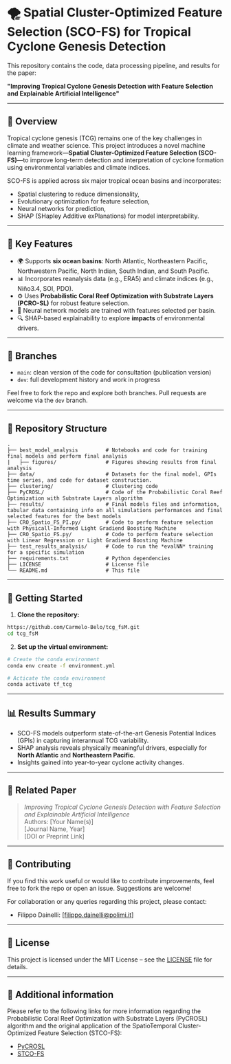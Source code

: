 
# 🌪️ Spatial Cluster-Optimized Feature Selection (SCO-FS) for Tropical Cyclone Genesis Detection

This repository contains the code, data processing pipeline, and results for the paper:

**"Improving Tropical Cyclone Genesis Detection with Feature Selection and Explainable Artificial Intelligence"**

---

## 📘 Overview

Tropical cyclone genesis (TCG) remains one of the key challenges in climate and weather science. This project introduces a novel machine learning framework—**Spatial Cluster-Optimized Feature Selection (SCO-FS)**—to improve long-term detection and interpretation of cyclone formation using environmental variables and climate indices.

SCO-FS is applied across six major tropical ocean basins and incorporates:
- Spatial clustering to reduce dimensionality,
- Evolutionary optimization for feature selection,
- Neural networks for prediction,
- SHAP (SHapley Additive exPlanations) for model interpretability.

---

## 🧠 Key Features

- 🌍 Supports **six ocean basins**: North Atlantic, Northeastern Pacific, Northwestern Pacific, North Indian, South Indian, and South Pacific.
- 📊 Incorporates reanalysis data (e.g., ERA5) and climate indices (e.g., Niño3.4, SOI, PDO).
- ⚙️ Uses **Probabilistic Coral Reef Optimization with Substrate Layers (PCRO-SL)** for robust feature selection.
- 🧠 Neural network models are trained with features selected per basin.
- 🔍 SHAP-based explainability to explore **impacts** of environmental drivers.

---

## 🌿 Branches

- `main`: clean version of the code for consultation (publication version)
- `dev`: full development history and work in progress

Feel free to fork the repo and explore both branches.
Pull requests are welcome via the `dev` branch.

---

## 📁 Repository Structure

```
.
├── best_model_analysis         # Notebooks and code for training final models and perform final analysis
|   ├── figures/                # Figures showing results from final analysis
├── data/                       # Datasets for the final model, GPIs time series, and code for dataset construction. 
├── clustering/                 # Clustering code
├── PyCROSL/                    # Code of the Probabilistic Coral Reef Optimization with Substrate Layers algorithm
├── results/                    # Final models files and information, tabular data containing info on all simulations performances and final selected features for the best models
├── CRO_Spatio_FS_PI.py/        # Code to perform feature selection with Physicall-Informed Light Gradiend Boosting Machine
├── CRO_Spatio_FS.py/           # Code to perform feature selection with Linear Regression or Light Gradiend Boosting Machine
├── test_results_analysis/      # Code to run the *evalNN* training for a specific simulation
├── requirements.txt            # Python dependencies
├── LICENSE                     # License file
└── README.md                   # This file
```

---

## 🚀 Getting Started

1. **Clone the repository:**

```bash
https://github.com/Carmelo-Belo/tcg_fsM.git
cd tcg_fsM
```

2. **Set up the virtual environment:**

```bash
# Create the conda environment
conda env create -f environment.yml

# Acticate the conda environment
conda activate tf_tcg
```

---

## 📊 Results Summary

- SCO-FS models outperform state-of-the-art Genesis Potential Indices (GPIs) in capturing interannual TCG variability.
- SHAP analysis reveals physically meaningful drivers, especially for **North Atlantic** and **Northeastern Pacific**.
- Insights gained into year-to-year cyclone activity changes.

---

## 📄 Related Paper

> *Improving Tropical Cyclone Genesis Detection with Feature Selection and Explainable Artificial Intelligence*  
> Authors: [Your Name(s)]  
> [Journal Name, Year]  
> [DOI or Preprint Link]

---

## 🤝 Contributing

If you find this work useful or would like to contribute improvements, feel free to fork the repo or open an issue. Suggestions are welcome!

For collaboration or any queries regarding this project, please contact:
- Filippo Dainelli: [filippo.dainelli@polimi.it]

---

## 📜 License

This project is licensed under the MIT License – see the [LICENSE](LICENSE) file for details.

---

## 👀 Additional information

Please refer to the following links for more information regarding the Probabilistic Coral Reef Optimization with Substrate Layers (PyCROSL) algorithm and the original application of the SpatioTemporal Cluster-Optimized Feature Selection (STCO-FS):

- [PyCROSL](https://github.com/jperezaracil/PyCROSL)
- [STCO-FS](https://github.com/GheodeAI/STCO-FS)
